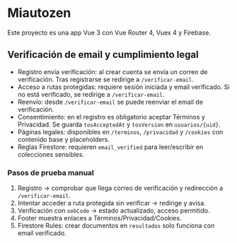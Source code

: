 # Miautozen

Este proyecto es una app Vue 3 con Vue Router 4, Vuex 4 y Firebase.

## Verificación de email y cumplimiento legal

- Registro envía verificación: al crear cuenta se envía un correo de verificación. Tras registrarse se redirige a `/verificar-email`.
- Acceso a rutas protegidas: requiere sesión iniciada y email verificado. Si no está verificado, se redirige a `/verificar-email`.
- Reenvío: desde `/verificar-email` se puede reenviar el email de verificación.
- Consentimiento: en el registro es obligatorio aceptar Términos y Privacidad. Se guarda `tosAcceptedAt` y `tosVersion` en `usuarios/{uid}`.
- Páginas legales: disponibles en `/terminos`, `/privacidad` y `/cookies` con contenido base y placeholders.
- Reglas Firestore: requieren `email_verified` para leer/escribir en colecciones sensibles.

### Pasos de prueba manual

1. Registro → comprobar que llega correo de verificación y redirección a `/verificar-email`.
2. Intentar acceder a ruta protegida sin verificar → redirige y avisa.
3. Verificación con `oobCode` → estado actualizado, acceso permitido.
4. Footer muestra enlaces a Términos/Privacidad/Cookies.
5. Firestore Rules: crear documentos en `resultados` solo funciona con email verificado.
